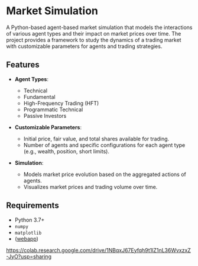 # Market Simulation
A Python-based agent-based market simulation that models the interactions of various agent types and their impact on market prices over time. The project provides a framework to study the dynamics of a trading market with customizable parameters for agents and trading strategies.

## Features

- **Agent Types**:
  - Technical
  - Fundamental
  - High-Frequency Trading (HFT)
  - Programmatic Technical
  - Passive Investors

- **Customizable Parameters**:
  - Initial price, fair value, and total shares available for trading.
  - Number of agents and specific configurations for each agent type (e.g., wealth, position, short limits).

- **Simulation**:
  - Models market price evolution based on the aggregated actions of agents.
  - Visualizes market prices and trading volume over time.

## Requirements

- Python 3.7+
- `numpy`
- `matplotlib`
- ([webapp](https://qchftbot.streamlit.app/))

https://colab.research.google.com/drive/1NBqxJ67Eyfqh9t1lZ1nL36WvxzxZ-JyO?usp=sharing

